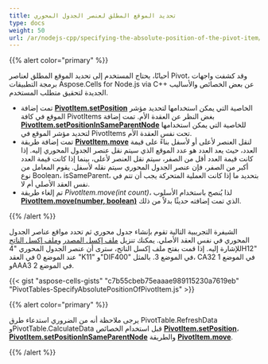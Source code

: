 ```yaml
---
title: تحديد الموقع المطلق لعنصر الجدول المحوري
type: docs
weight: 50
url: /ar/nodejs-cpp/specifying-the-absolute-position-of-the-pivot-item/
---
```


{{% alert color="primary" %}}

أحيانًا، يحتاج المستخدم إلى تحديد الموقع المطلق لعناصر Pivot، وقد كشفت واجهات برمجة التطبيقات Aspose.Cells for Node.js via C++ عن بعض الخصائص والأساليب الجديدة لتحقيق متطلب المستخدم.

- تمت إضافة [**PivotItem.setPosition**](https://reference.aspose.com/cells/nodejs-cpp/pivotitem/#setPosition-number-) الخاصية التي يمكن استخدامها لتحديد مؤشر الموقع في كافة PivotItems بغض النظر عن العقدة الأم. تمت إضافة [**PivotItem.setPositionInSameParentNode**](https://reference.aspose.com/cells/nodejs-cpp/pivotitem/#setPositionInSameParentNode-number-) للخاصية التي يمكن استخدامها لتحديد مؤشر الموقع في PivotItems تحت نفس العقدة الأم.
- تمت إضافة طريقة [**PivotItem.move**](https://reference.aspose.com/cells/nodejs-cpp/pivotitem/#move-number-boolean-) لنقل العنصر لأعلى أو لأسفل بناءً على قيمة العدد، حيث يعد العدد هو عدد الموقع الذي سيتم نقل عنصر الجدول المحوري إليه. إذا كانت قيمة العدد أقل من الصفر، سيتم نقل العنصر لأعلى، بينما إذا كانت قيمة العدد أكبر من الصفر، فإن عنصر الجدول المحوري سيتم نقله لأسفل. يقوم المعامل من نوع Boolean، isSameParent، بتحديد ما إذا كانت العملية المتحركة يجب أن تتم في نفس العقد الأصلي أم لا.
- تم إلغاء طريقة *PivotItem.move(int count)*، لذا يُنصح باستخدام الأسلوب [**PivotItem.move(number, boolean)**](https://reference.aspose.com/cells/nodejs-cpp/pivotitem/#move-number-boolean-) الذي تمت إضافته حديثًا بدلاً من ذلك.

{{% /alert %}}

الشيفرة التجريبية التالية تقوم بإنشاء جدول محوري ثم تحدد مواقع عناصر الجدول المحوري في نفس العقد الأصلي. يمكنك تنزيل [ملف إكسل المصدر](5112632.xlsx) و[ملف إكسل الناتج](5112619.xlsx) للإشارة إليه. إذا قمت بفتح ملف إكسل الناتج، سترى أن عنصر الجدول المحوري "4H12" عند الموضع 0 في العقد "K11" و"DIF400" في الموضع 3. بالمثل، CA32 في الموضع 1 وAAA3 في الموضع 2.

{{< gist "aspose-cells-gists" "c7b55cbeb75eaaae989115230a7619eb" "PivotTables-SpecifyAbsolutePositionOfPivotItem.js" >}}

{{% alert color="primary" %}}

يرجى ملاحظة أنه من الضروري استدعاء طرق PivotTable.RefreshData وPivotTable.CalculateData قبل استخدام الخصائص [**PivotItem.setPosition**](https://reference.aspose.com/cells/nodejs-cpp/pivotitem/#setPosition-number-)، [**PivotItem.setPositionInSameParentNode**](https://reference.aspose.com/cells/nodejs-cpp/pivotitem/#setPositionInSameParentNode-number-) والطريقة [**PivotItem.move**](https://reference.aspose.com/cells/nodejs-cpp/pivotitem/#move-number-boolean-).

{{% /alert %}}

